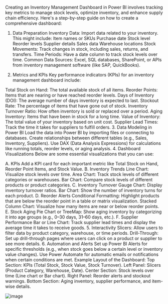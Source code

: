 Creating an Inventory Management Dashboard in Power BI involves tracking key metrics to manage stock levels, optimize inventory, and enhance supply chain efficiency. Here's a step-by-step guide on how to create a comprehensive dashboard:

1. Data Preparation
Inventory Data: Import data related to your inventory. This might include:
Item names or SKUs
Purchase date
Stock level
Reorder levels
Supplier details
Sales data
Warehouse locations
Stock Movements: Track changes in stock, including sales, returns, and transfers.
Time Periods: Have a date column to track stock levels over time.
Common Data Sources: Excel, SQL databases, SharePoint, or APIs from inventory management software (like SAP, QuickBooks).

2. Metrics and KPIs
Key performance indicators (KPIs) for an inventory management dashboard include:

Total Stock on Hand: The total available stock of all items.
Reorder Points: Items that are nearing or have reached reorder levels.
Days of Inventory (DOI): The average number of days inventory is expected to last.
Stockout Rate: The percentage of items that have gone out of stock.
Inventory Turnover Ratio: How often inventory is sold or replaced over a period.
Aging Inventory: Items that have been in stock for a long time.
Value of Inventory: The total value of your inventory based on unit cost.
Supplier Lead Times: Track the time it takes for suppliers to fulfill orders.
3. Data Modeling in Power BI
Load the data into Power BI by importing files or connecting to databases.
Create relationships between different tables (e.g., Sales, Inventory, Suppliers).
Use DAX (Data Analysis Expressions) for calculations like running totals, reorder levels, or aging analysis.
4. Dashboard Visualizations
Below are some essential visualizations that you can use:

A. KPIs
Add a KPI card for each important metric like Total Stock on Hand, Reorder Point Items, and Stock Value.
B. Inventory Trends
Line Chart: Visualize stock levels over time.
Area Chart: Track stock levels of different categories or warehouses.
Bar Chart: Compare stock levels of different products or product categories.
C. Inventory Turnover
Gauge Chart: Display inventory turnover ratios.
Bar Chart: Show the number of inventory turns for each product.
D. Reorder Alerts
Conditional Formatting: Highlight products that are below the reorder point in a table or matrix visualization.
Stacked Column Chart: Visualize how many items are near or below reorder points.
E. Stock Aging
Pie Chart or TreeMap: Show aging inventory by categorizing it into age groups (e.g., 0–30 days, 31–60 days, etc.).
F. Supplier Performance
Bar or Line Chart: Track supplier lead times and display the average time it takes to receive goods.
5. Interactivity
Slicers: Allow users to filter data by product category, warehouse, or time periods.
Drill-Through: Set up drill-through pages where users can click on a product or supplier to see more details.
6. Automation and Alerts
Set up Power BI Alerts for specific thresholds (e.g., when stock goes below a certain level or inventory value changes).
Use Power Automate for automatic emails or notifications when certain conditions are met.
Example Layout of the Dashboard:
Top Section: KPIs (Total Stock, Stock Value, Stock Turnover).
Left Panel: Slicers (Product Category, Warehouse, Date).
Center Section: Stock levels over time (Line chart or Bar chart).
Right Panel: Reorder alerts and stockout warnings.
Bottom Section: Aging inventory, supplier performance, and item-wise details.





![image](https://github.com/user-attachments/assets/6b2a8a32-b731-4c30-8d0c-4a428ded75ba)


